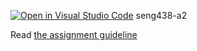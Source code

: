 [![Open in Visual Studio Code](https://classroom.github.com/assets/open-in-vscode-c66648af7eb3fe8bc4f294546bfd86ef473780cde1dea487d3c4ff354943c9ae.svg)](https://classroom.github.com/online_ide?assignment_repo_id=9942330&assignment_repo_type=AssignmentRepo)
seng438-a2

Read [the assignment guideline](seng438-a2.md) 
